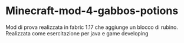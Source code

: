 # Minecraft-mod-4-gabbos-potions
Mod di prova realizzata in fabric 1.17 che aggiunge un blocco di rubino. Realizzata come esercitazione per java e game developing
